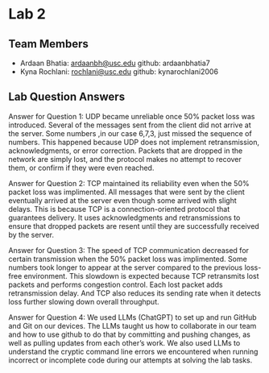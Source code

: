 # Lab 2

## Team Members
- Ardaan Bhatia: ardaanbh@usc.edu github: ardaanbhatia7
- Kyna Rochlani: rochlani@usc.edu github: kynarochlani2006

## Lab Question Answers

Answer for Question 1: 
UDP became unreliable once 50% packet loss was introduced. Several of the messages sent from the client did not arrive at the server. Some numbers ,in our case 6,7,3, just missed the sequence of numbers. This happened because UDP does not implement retransmission, acknowledgments, or error correction. Packets that are dropped in the network are simply lost, and the protocol makes no attempt to recover them, or confirm if they were even reached.

Answer for Question 2:
TCP maintained its reliability even when the 50% packet loss was implimented. All messages that were sent by the client eventually arrived at the server even though some arrived with slight delays. This is because TCP is a connection-oriented protocol that guarantees delivery. It uses acknowledgments and retransmissions to ensure that dropped packets are resent until they are successfully received by the server.

Answer for Question 3:
The speed of TCP communication decreased for certain transmission when the 50% packet loss was implimented. Some numbers took longer to appear at the server compared to the previous loss-free environment. This slowdown is expected because TCP retransmits lost packets and performs congestion control. Each lost packet adds retransmission delay. And TCP also reduces its sending rate when it detects loss further slowing down overall throughput.

Answer for Question 4:
We used LLMs (ChatGPT) to set up and run GitHub and Git on our devices. The LLMs taught us how to collaborate in our team and how to use github to do that by committing and pushing changes, as well as pulling updates from each other’s work. We also used LLMs to understand the cryptic command line errors we encountered when running incorrect or incomplete code during our attempts at solving the lab tasks.